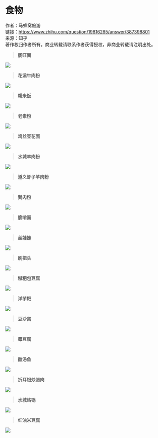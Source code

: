 # 食物

作者：马蜂窝旅游  
链接：https://www.zhihu.com/question/19816285/answer/387398801  
来源：知乎  
著作权归作者所有。商业转载请联系作者获得授权，非商业转载请注明出处。  
  


> **肠旺面**

![](https://pic1.zhimg.com/50/v2-958c1db2144dd08b368f1008dca55ce7_hd.jpg?source=1940ef5c)

> **花溪牛肉粉**

![](https://pic2.zhimg.com/50/v2-ebb29d2b3afe4a34f53312bd4b7388b9_hd.jpg?source=1940ef5c)

> **糯米饭**

![](https://pic4.zhimg.com/50/v2-8a2c658d27f80a8fbf22e7e0f70cde0a_hd.jpg?source=1940ef5c)

> **老素粉**

![](https://pic1.zhimg.com/50/v2-5fb8dcc59ced3d7ed4e14df9afc8c9f1_hd.jpg?source=1940ef5c)

> **鸡丝豆花面**

![](https://pic4.zhimg.com/50/v2-9bc163a8f4f39b57f0fb78b84df0a5dd_hd.jpg?source=1940ef5c)

> **水城羊肉粉**

![](https://pic4.zhimg.com/50/v2-124b4dc14de8d27736c060ab6dbedec2_hd.jpg?source=1940ef5c)

> **遵义虾子羊肉粉**

![](https://pic4.zhimg.com/50/v2-586eab805cb26ca4d34a34e27b18c959_hd.jpg?source=1940ef5c)

> **鹅肉粉**

![](https://pic3.zhimg.com/50/v2-98d8a4bb21d7a35407a792cfbed3f768_hd.jpg?source=1940ef5c)

> **脆哨面**

![](https://pic1.zhimg.com/50/v2-b59a34f3f1e2f5d521f6661a28386ef3_hd.jpg?source=1940ef5c)

> **丝娃娃**

![](https://pic3.zhimg.com/50/v2-26f7bfad979c1cafafdddaebf4fa37a6_hd.jpg?source=1940ef5c)

> **刷把头**

![](https://pic2.zhimg.com/50/v2-394bd41bd714b04b7a66d9fe00ed7907_hd.jpg?source=1940ef5c)

> **糍粑包豆腐**

![](https://pic1.zhimg.com/50/v2-91b1bcdeb1ea86b55d038bf3b9e261fb_hd.jpg?source=1940ef5c)

> **洋芋粑**

![](https://pic1.zhimg.com/50/v2-cac8e094634d9727228cc867503d6acc_hd.jpg?source=1940ef5c)

> **豆沙窝**

![](https://pic2.zhimg.com/50/v2-babdf8699d58983d99bd1c02151df516_hd.jpg?source=1940ef5c)

> **霉豆腐**

![](https://pic4.zhimg.com/50/v2-4d1e9da71f424d53e8bbc6d32cbe302a_hd.jpg?source=1940ef5c)

> **酸汤鱼**

![](https://pic4.zhimg.com/50/v2-b89f5c5ac6963791ab8cb02a0ebf4fc9_hd.jpg?source=1940ef5c)

> **折耳根炒腊肉**

![](https://pic2.zhimg.com/50/v2-cf5a3556648a47a8b71be1ad17cfb804_hd.jpg?source=1940ef5c)

> **水城烙锅**

![](https://pic4.zhimg.com/50/v2-ab309db457f940d28bf5d3f376eb067f_hd.jpg?source=1940ef5c)

> **红油米豆腐**

![](https://pic4.zhimg.com/50/v2-7be2c0629fcad40619aa968a5b8ab16a_hd.jpg?source=1940ef5c)

